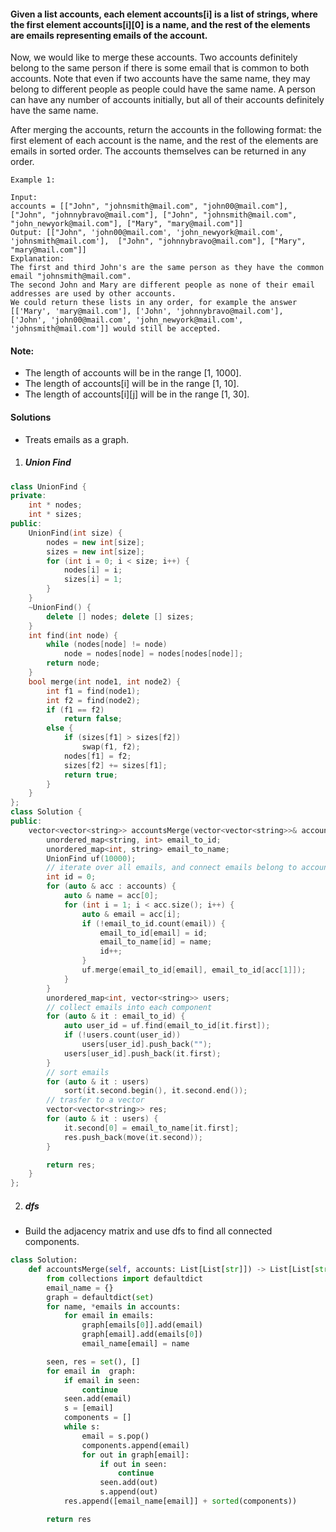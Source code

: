 #### Given a list accounts, each element accounts[i] is a list of strings, where the first element accounts[i][0] is a name, and the rest of the elements are emails representing emails of the account.

Now, we would like to merge these accounts. Two accounts definitely belong to the same person if there is some email that is common to both accounts. Note that even if two accounts have the same name, they may belong to different people as people could have the same name. A person can have any number of accounts initially, but all of their accounts definitely have the same name.

After merging the accounts, return the accounts in the following format: the first element of each account is the name, and the rest of the elements are emails in sorted order. The accounts themselves can be returned in any order.

```
Example 1:

Input: 
accounts = [["John", "johnsmith@mail.com", "john00@mail.com"], ["John", "johnnybravo@mail.com"], ["John", "johnsmith@mail.com", "john_newyork@mail.com"], ["Mary", "mary@mail.com"]]
Output: [["John", 'john00@mail.com', 'john_newyork@mail.com', 'johnsmith@mail.com'],  ["John", "johnnybravo@mail.com"], ["Mary", "mary@mail.com"]]
Explanation: 
The first and third John's are the same person as they have the common email "johnsmith@mail.com".
The second John and Mary are different people as none of their email addresses are used by other accounts.
We could return these lists in any order, for example the answer [['Mary', 'mary@mail.com'], ['John', 'johnnybravo@mail.com'], 
['John', 'john00@mail.com', 'john_newyork@mail.com', 'johnsmith@mail.com']] would still be accepted.
```

#### Note:
- The length of accounts will be in the range [1, 1000].
- The length of accounts[i] will be in the range [1, 10].
- The length of accounts[i][j] will be in the range [1, 30].


#### Solutions

- Treats emails as a graph.

1. ##### Union Find

```c++
class UnionFind {
private:
    int * nodes;
    int * sizes;
public:
    UnionFind(int size) {
        nodes = new int[size];
        sizes = new int[size];
        for (int i = 0; i < size; i++) {
            nodes[i] = i;
            sizes[i] = 1;
        }
    }
    ~UnionFind() {
        delete [] nodes; delete [] sizes;
    }
    int find(int node) {
        while (nodes[node] != node)
            node = nodes[node] = nodes[nodes[node]];
        return node;
    }
    bool merge(int node1, int node2) {
        int f1 = find(node1);
        int f2 = find(node2);
        if (f1 == f2)
            return false;
        else {
            if (sizes[f1] > sizes[f2])
                swap(f1, f2);
            nodes[f1] = f2;
            sizes[f2] += sizes[f1];
            return true;
        }
    }
};
class Solution {
public:
    vector<vector<string>> accountsMerge(vector<vector<string>>& accounts) {
        unordered_map<string, int> email_to_id;
        unordered_map<int, string> email_to_name;
        UnionFind uf(10000);
        // iterate over all emails, and connect emails belong to account.
        int id = 0;
        for (auto & acc : accounts) {
            auto & name = acc[0];
            for (int i = 1; i < acc.size(); i++) {
                auto & email = acc[i];
                if (!email_to_id.count(email)) {
                    email_to_id[email] = id;
                    email_to_name[id] = name;
                    id++;
                }
                uf.merge(email_to_id[email], email_to_id[acc[1]]);
            }
        }
        unordered_map<int, vector<string>> users;
        // collect emails into each component
        for (auto & it : email_to_id) {
            auto user_id = uf.find(email_to_id[it.first]);
            if (!users.count(user_id))
                users[user_id].push_back("");
            users[user_id].push_back(it.first);
        }
        // sort emails
        for (auto & it : users)
            sort(it.second.begin(), it.second.end());
        // trasfer to a vector
        vector<vector<string>> res;
        for (auto & it : users) {
            it.second[0] = email_to_name[it.first];
            res.push_back(move(it.second));
        }

        return res;
    }
};
```


2. ##### dfs

- Build the adjacency matrix and use dfs to find all connected components.

```python
class Solution:
    def accountsMerge(self, accounts: List[List[str]]) -> List[List[str]]:
        from collections import defaultdict
        email_name = {}
        graph = defaultdict(set)
        for name, *emails in accounts:
            for email in emails:
                graph[emails[0]].add(email)
                graph[email].add(emails[0])
                email_name[email] = name

        seen, res = set(), []
        for email in  graph:
            if email in seen:
                continue
            seen.add(email)
            s = [email]
            components = []
            while s:
                email = s.pop()
                components.append(email)
                for out in graph[email]:
                    if out in seen:
                        continue
                    seen.add(out)
                    s.append(out)
            res.append([email_name[email]] + sorted(components))

        return res
```
